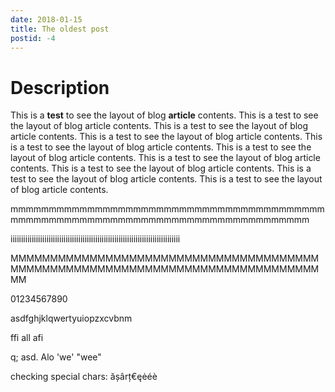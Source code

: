 ```yaml
---
date: 2018-01-15
title: The oldest post
postid: -4
---
```


# Description

This is a **test** to see the layout of blog __article__ contents. This is a
test to see the layout of blog article contents. This is a test to see the
layout of blog article contents. This is a test to see the layout of blog
article contents. This is a test to see the layout of blog article contents.
This is a test to see the layout of blog article contents. This is a test to
see the layout of blog article contents. This is a test to see the layout of
blog article contents. This is a test to see the layout of blog article
contents. This is a test to see the layout of blog article contents.

mmmmmmmmmmmmmmmmmmmmmmmmmmmmmmmmmmmmmmmmmmmmmmmmmmmmmmmmmmmmmmmmmmmmmmmmmmmmmmmm

iiiiiiiiiiiiiiiiiiiiiiiiiiiiiiiiiiiiiiiiiiiiiiiiiiiiiiiiiiiiiiiiiiiiiiiiiiiiiiii

MMMMMMMMMMMMMMMMMMMMMMMMMMMMMMMMMMMMMMMMMMMMMMMMMMMMMMMMMMMMMMMMMMMMMMMMMMMMMMMM

01234567890

asdfghjklqwertyuiopzxcvbnm

ffi all afi

q; asd. Alo 'we' "wee"

checking special chars: ășârț€ęėéè
